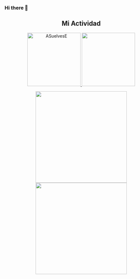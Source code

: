 ### Hi there 👋

<!--
**ASuelvesE/ASuelvesE** is a ✨ _special_ ✨ repository because its `README.md` (this file) appears on your GitHub profile.

Here are some ideas to get you started:

- 🔭 I’m currently working on ...
- 🌱 I’m currently learning ...
- 👯 I’m looking to collaborate on ...
- 🤔 I’m looking for help with ...
- 💬 Ask me about ...
- 📫 How to reach me: ...
- 😄 Pronouns: ...
- ⚡ Fun fact: ...
-->

<h2 align="center">Mi Actividad</h2>

<p align="center">
  <a href="https://github-readme-stats.vercel.app/api?username=ASuelvesE&show_icons=true&theme=vue">
    <img loading="lazy" src="https://github-readme-stats.vercel.app/api?username=ASuelvesE&show_icons=true&theme=vue" height="175" alt="ASuelvesE"/>
  </a> 
   <a href="https://github-readme-stats.vercel.app/api/top-langs/?username=ASuelves&theme=vue&layout=compact">
    <img loading="lazy" src="https://github-readme-stats.vercel.app/api/top-langs/?username=ASuelves&theme=vue&layout=compact" height="175"/>
  </a> 
</p>

<p align="center">
  <img src="https://wakatime.com/share/@32eb50dd-eea7-4883-8349-298accb92677/71cb70c1-65f1-444c-ad0c-0a149202edb8.svg"height= 300></img>
  <img src="https://wakatime.com/share/@32eb50dd-eea7-4883-8349-298accb92677/500e3925-7a9a-4b00-afed-a867410bea12.svg" height= 300></img>
